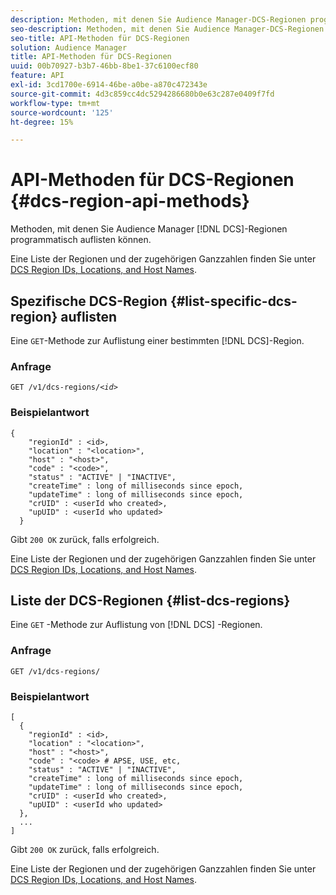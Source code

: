 ```yaml
---
description: Methoden, mit denen Sie Audience Manager-DCS-Regionen programmatisch auflisten können.
seo-description: Methoden, mit denen Sie Audience Manager-DCS-Regionen programmatisch auflisten können.
seo-title: API-Methoden für DCS-Regionen
solution: Audience Manager
title: API-Methoden für DCS-Regionen
uuid: 00b70927-b3b7-46bb-8be1-37c6100ecf80
feature: API
exl-id: 3cd1700e-6914-46be-a0be-a870c472343e
source-git-commit: 4d3c859cc4dc5294286680b0e63c287e0409f7fd
workflow-type: tm+mt
source-wordcount: '125'
ht-degree: 15%

---
```


# API-Methoden für DCS-Regionen {#dcs-region-api-methods}

Methoden, mit denen Sie Audience Manager [!DNL DCS]-Regionen programmatisch auflisten können.

<!-- c_rest_api_regions.xml -->

Eine Liste der Regionen und der zugehörigen Ganzzahlen finden Sie unter [DCS Region IDs, Locations, and Host Names](../../api/dcs-intro/dcs-api-reference/dcs-regions.md).

## Spezifische DCS-Region {#list-specific-dcs-region} auflisten

Eine `GET`-Methode zur Auflistung einer bestimmten [!DNL DCS]-Region.

<!-- r_rest_api_regions_list_specific.xml -->

### Anfrage

`GET /v1/dcs-regions/`*`<id>`*

### Beispielantwort

```
{ 
    "regionId" : <id>, 
    "location" : "<location>",
    "host" : "<host>",
    "code" : "<code>",
    "status" : "ACTIVE" | "INACTIVE",
    "createTime" : long of milliseconds since epoch,
    "updateTime" : long of milliseconds since epoch,
    "crUID" : <userId who created>,
    "upUID" : <userId who updated>
  }
```

Gibt `200 OK` zurück, falls erfolgreich.

Eine Liste der Regionen und der zugehörigen Ganzzahlen finden Sie unter [DCS Region IDs, Locations, and Host Names](../../api/dcs-intro/dcs-api-reference/dcs-regions.md).

## Liste der DCS-Regionen {#list-dcs-regions}

Eine `GET` -Methode zur Auflistung von [!DNL DCS] -Regionen.

<!-- r_rest_api_regions_list.xml -->

### Anfrage

`GET /v1/dcs-regions/`

### Beispielantwort

```
[
  { 
    "regionId" : <id>, 
    "location" : "<location>",
    "host" : "<host>",
    "code" : "<code> # APSE, USE, etc,
    "status" : "ACTIVE" | "INACTIVE",
    "createTime" : long of milliseconds since epoch,
    "updateTime" : long of milliseconds since epoch,
    "crUID" : <userId who created>,
    "upUID" : <userId who updated>
  },
  ...
]
```

Gibt `200 OK` zurück, falls erfolgreich.

Eine Liste der Regionen und der zugehörigen Ganzzahlen finden Sie unter [DCS Region IDs, Locations, and Host Names](../../api/dcs-intro/dcs-api-reference/dcs-regions.md).
